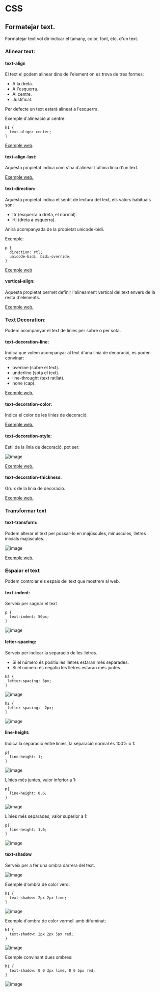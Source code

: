 # CSS

## Formatejar text.

Formatejar text vol dir indicar el tamany, color, font, etc. d'un text.

### Alinear text:

#### text-align

El text el podem alinear dins de l'element on es trova de tres formes:
- A la dreta.
- A l'esquerra.
- Al centre.
- Justificat.

Per defecte un text estarà alineat a l'esquerra.

Exemple d'alineació al centre:

```
h1 {
  text-align: center;
}
```

[Exemple web](https://www.w3schools.com/css/tryit.asp?filename=trycss_text-align).

#### text-align-last:

Aquesta propietat indica com s'ha d'alinear l'última línia d'un text.

[Exemple web.](https://www.w3schools.com/css/tryit.asp?filename=trycss_text-align-last)

#### text-direction:

Aquesta propietat indica el sentit de lectura del text, els valors habituals són:
- ltr (esquerra a dreta, el normal).
- rtl (dreta a esquerra).

Anirà acompanyada de la propietat unicode-bidi.

Exemple:

```
p {
  direction: rtl;
  unicode-bidi: bidi-override;
}
```
[Exemple web](https://www.w3schools.com/css/tryit.asp?filename=trycss_text_direction)

#### vertical-align:

Aquesta propietat permet definir l'alineament vertical del text envers de la resta d'elements.

[Exemple web.](https://www.w3schools.com/css/tryit.asp?filename=trycss_vertical-align)

### Text Decoration:

Podem acompanyar el text de línies per sobre o per sota.

#### text-decoration-line:

Indica que volem acompanyar al text d'una línia de decoració, es poden convinar:
- overline (sobre el text).
- underline (sota el text).
- line-throught (text ratllat).
- none (cap).

[Exemple web.](https://www.w3schools.com/css/tryit.asp?filename=trycss_text-decoration-line)

#### text-decoration-color:

Indica el color de les línies de decoració.

[Exemple web.](https://www.w3schools.com/css/css_text_decoration.asp)

#### text-decoration-style:

Estil de la línia de decoració, pot ser:

![image](https://user-images.githubusercontent.com/110727546/219400091-5dcba430-d2a0-496d-8048-aa472efec2b5.png)

[Exemple web.](https://www.w3schools.com/cssref/playdemo.php?filename=playcss_text-decoration-style)

#### text-decoration-thickness:

Gruix de la línia de decoració.

[Exemple web.](https://www.w3schools.com/css/tryit.asp?filename=trycss_text-decoration-thickness)

### Transformar text

#### text-transform:

Podem alterar el text per possar-lo en majúscules, minúscules, lletres inicials majúscules...

![image](https://user-images.githubusercontent.com/110727546/219403284-00f4041a-6ed6-490a-ae18-af249e8ee29d.png)

[Exemple web.](https://www.w3schools.com/css/tryit.asp?filename=trycss_text-transform)

### Espaiar el text

Podem controlar els espais del text que mostrem al web.

#### text-indent:

Serveix per sagnar el text 

```
p {
  text-indent: 50px;
}
```

![image](https://user-images.githubusercontent.com/110727546/219404384-4d189bbb-128a-40eb-b158-a49761b6f288.png)

#### letter-spacing:

Serveix per indicar la separació de les lletres.
- Si el número és positiu les lletres estaran més separades.
- Si el número és negatiu les lletres estaran més juntes.

 ```
 h2 {
  letter-spacing: 5px;
}
 ```
![image](https://user-images.githubusercontent.com/110727546/219405797-39bdb88d-5cd5-49aa-90c9-2c8adb80067d.png)

 ```
 h2 {
  letter-spacing: -2px;
}
 ```
![image](https://user-images.githubusercontent.com/110727546/219405631-5878942d-b98a-4357-ac52-f8089869f6d5.png)

#### line-height:

Indica la separació entre línies, la separació normal és 100% o 1:

```
p{
  line-height: 1;
}
```

![image](https://user-images.githubusercontent.com/110727546/219406853-38709f85-1ef5-414d-9b03-f7ca1b24f846.png)

Línies més juntes, valor inferior a 1:

```
p{
  line-height: 0.6;
}
```

![image](https://user-images.githubusercontent.com/110727546/219407069-ea9a4040-945c-4eaa-adbe-4ece98e3b00f.png)

Línies més separades, valor superior a 1:

```
p{
  line-height: 1.6;
}
```

![image](https://user-images.githubusercontent.com/110727546/219407190-d267c47a-95aa-476d-9f8d-3badeb92a48a.png)

#### text-shadow

Serveix per a fer una ombra darrera del text.

![image](https://user-images.githubusercontent.com/110727546/219408126-f2cfc4f0-4cbc-49b7-ab21-66566ceaf0c4.png)

Exemple d'ombra de color verd:

```
h1 {
  text-shadow: 2px 2px lime;
}
```

![image](https://user-images.githubusercontent.com/110727546/219407712-67b26ff4-8016-4f67-ba07-4472c287365c.png)

Exemple d'ombra de color vermell amb difuminat:

```
h1 {
  text-shadow: 2px 2px 5px red;
}
```

![image](https://user-images.githubusercontent.com/110727546/219408966-1e1d275b-45a4-4447-8f8f-bd64436d3049.png)

Exemple convinant dues ombres:

```
h1 {
  text-shadow: 0 0 3px lime, 0 0 5px red;
}
```

![image](https://user-images.githubusercontent.com/110727546/219409305-0d617230-9717-4525-aa77-17bde4305ce4.png)










